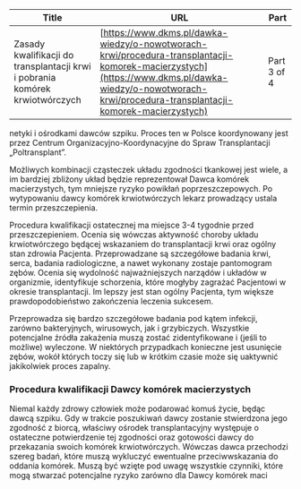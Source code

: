 | **Title**       | **URL**           | **Part**              |
|-----------------|-------------------|-----------------------|
| Zasady kwalifikacji do transplantacji krwi i pobrania komórek krwiotwórczych         | [https://www.dkms.pl/dawka-wiedzy/o-nowotworach-krwi/procedura-transplantacji-komorek-macierzystych](https://www.dkms.pl/dawka-wiedzy/o-nowotworach-krwi/procedura-transplantacji-komorek-macierzystych)    | Part 3 of 4          |

netyki i ośrodkami dawców szpiku. Proces ten w Polsce koordynowany jest przez Centrum Organizacyjno\-Koordynacyjne do Spraw Transplantacji „Poltransplant”.


Możliwych kombinacji cząsteczek układu zgodności tkankowej jest wiele, a im bardziej zbliżony układ będzie reprezentował Dawca komórek macierzystych, tym mniejsze ryzyko powikłań poprzeszczepowych. Po wytypowaniu dawcy komórek krwiotwórczych lekarz prowadzący ustala termin przeszczepienia.


Procedura kwalifikacji ostatecznej ma miejsce 3\-4 tygodnie przed przeszczepieniem. Ocenia się wówczas aktywność choroby układu krwiotwórczego będącej wskazaniem do transplantacji krwi oraz ogólny stan zdrowia Pacjenta. Przeprowadzane są szczegółowe badania krwi, serca, badania radiologiczne, a nawet wykonany zostaje pantomogram zębów. Ocenia się wydolność najważniejszych narządów i układów w organizmie, identyfikuje schorzenia, które mogłyby zagrażać Pacjentowi w okresie transplantacji. Im lepszy jest stan ogólny Pacjenta, tym większe prawdopodobieństwo zakończenia leczenia sukcesem.


Przeprowadza się bardzo szczegółowe badania pod kątem infekcji, zarówno bakteryjnych, wirusowych, jak i grzybiczych. Wszystkie potencjalne źródła zakażenia muszą zostać zidentyfikowane i (jeśli to możliwe) wyleczone. W niektórych przypadkach konieczne jest usunięcie zębów, wokół których toczy się lub w krótkim czasie może się uaktywnić jakikolwiek proces zapalny.


### Procedura kwalifikacji Dawcy komórek macierzystych


Niemal każdy zdrowy człowiek może podarować komuś życie, będąc dawcą szpiku. Gdy w trakcie poszukiwań dawcy zostanie stwierdzona jego zgodność z biorcą, właściwy ośrodek transplantacyjny występuje o ostateczne potwierdzenie tej zgodności oraz gotowości dawcy do przekazania swoich komórek krwiotwórczych. Wówczas dawca przechodzi szereg badań, które muszą wykluczyć ewentualne przeciwwskazania do oddania komórek. Muszą być wzięte pod uwagę wszystkie czynniki, które mogą stwarzać potencjalne ryzyko zarówno dla Dawcy komórek maci